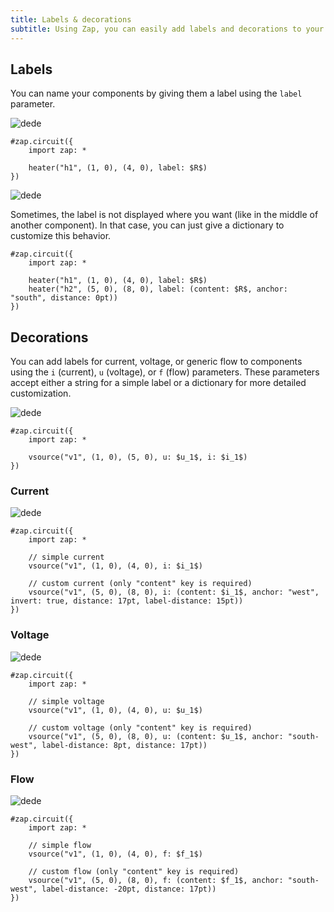 ```yaml
---
title: Labels & decorations
subtitle: Using Zap, you can easily add labels and decorations to your components to represent currents, voltages, and flows.
---
```


## Labels

You can name your components by giving them a label using the `label` parameter.

![dede](/docs/label.svg)

```typst
#zap.circuit({
    import zap: *

    heater("h1", (1, 0), (4, 0), label: $R$)
})
```

![dede](/docs/custom-label.svg)

Sometimes, the label is not displayed where you want (like in the middle of another component). In that case, you can just give a dictionary to customize this behavior.

```typst
#zap.circuit({
    import zap: *

    heater("h1", (1, 0), (4, 0), label: $R$)
    heater("h2", (5, 0), (8, 0), label: (content: $R$, anchor: "south", distance: 0pt))
})
```

## Decorations

You can add labels for current, voltage, or generic flow to components using the `i` (current), `u` (voltage), or `f` (flow) parameters. These parameters accept either a string for a simple label or a dictionary for more detailed customization.

![dede](/docs/decorations.svg)

```typst
#zap.circuit({
    import zap: *

    vsource("v1", (1, 0), (5, 0), u: $u_1$, i: $i_1$)
})
```

### Current

![dede](/docs/current.svg)

```typst
#zap.circuit({
    import zap: *

    // simple current
    vsource("v1", (1, 0), (4, 0), i: $i_1$)

    // custom current (only "content" key is required)
    vsource("v1", (5, 0), (8, 0), i: (content: $i_1$, anchor: "west", invert: true, distance: 17pt, label-distance: 15pt))
})
```

### Voltage

![dede](/docs/voltage.svg)

```typst
#zap.circuit({
    import zap: *

    // simple voltage
    vsource("v1", (1, 0), (4, 0), u: $u_1$)

    // custom voltage (only "content" key is required)
    vsource("v1", (5, 0), (8, 0), u: (content: $u_1$, anchor: "south-west", label-distance: 8pt, distance: 17pt))
})
```

### Flow

![dede](/docs/flow.svg)

```typst
#zap.circuit({
    import zap: *

    // simple flow
    vsource("v1", (1, 0), (4, 0), f: $f_1$)

    // custom flow (only "content" key is required)
    vsource("v1", (5, 0), (8, 0), f: (content: $f_1$, anchor: "south-west", label-distance: -20pt, distance: 17pt))
})
```
